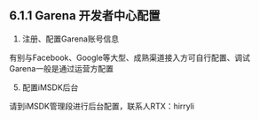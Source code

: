 ## 6.1.1  Garena 开发者中心配置

1. 注册、配置Garena账号信息    
    
 有别与Facebook、Google等大型、成熟渠道接入方可自行配置、调试    
Garena一般是通过运营方配置

     

5. 配置iMSDK后台

 请到iMSDK管理段进行后台配置，联系人RTX：hirryli